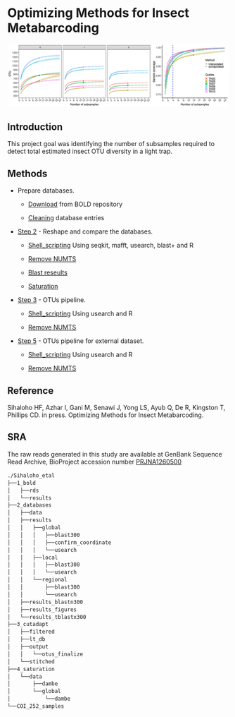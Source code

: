 # Optimizing Methods for Insect Metabarcoding

![](./docs/Figure_4.png)

## Introduction
This project goal was identifying the number of subsamples required to detect total estimated insect OTU diversity in a light trap.

## Methods
* Prepare databases.
  
  * [Download](https://github.com/mhenso/insect_metabarcoding/1_bold/all_insecta.nb.html) from BOLD repository
  
  * [Cleaning](https://github.com/mhenso/insect_metabarcoding/1_bold/db5.nb.html) database entries
    

* [Step 2](https://mhenso.github.io/public/docs/db5.nb.html) - Reshape and compare the databases.
  
  * [Shell_scripting](https://github.com/mhenso/insect_metabarcoding/blob/main/2_databases/2_databases_revised.sh) Using seqkit, mafft, usearch, blast+ and R
    
  * [Remove NUMTS](https://github.com/mhenso/insect_metabarcoding/blob/main/2_databases/2_databases_revised.sh)
 
  * [Blast reseults](https://github.com/mhenso/insect_metabarcoding/blob/main/2_databases/2_databases_revised.sh)
 
  * [Saturation](https://github.com/mhenso/insect_metabarcoding/blob/main/2_databases/2_databases_revised.sh)
  

* [Step 3](https://mhenso.github.io/public/docs/db5.nb.html) - OTUs pipeline.

  * [Shell_scripting](https://github.com/mhenso/insect_metabarcoding/blob/main/2_databases/2_databases_revised.sh) Using usearch and R
 
  * [Remove NUMTS](https://github.com/mhenso/insect_metabarcoding/blob/main/2_databases/2_databases_revised.sh)


* [Step 5](https://mhenso.github.io/public/docs/db5.nb.html) - OTUs pipeline for external dataset.

  * [Shell_scripting](https://github.com/mhenso/insect_metabarcoding/blob/main/2_databases/2_databases_revised.sh) Using usearch and R
 
  * [Remove NUMTS](https://github.com/mhenso/insect_metabarcoding/blob/main/2_databases/2_databases_revised.sh)


## Reference
Sihaloho HF, Azhar I, Gani M, Senawi J, Yong LS, Ayub Q, De R, Kingston T, Phillips CD. in press. Optimizing Methods for Insect Metabarcoding. 

## SRA
The raw reads generated in this study are available at GenBank Sequence Read Archive, BioProject accession number [PRJNA1260500](http://www.ncbi.nlm.nih.gov/bioproject/1260500)

```bash
./Sihaloho_etal
├──1_bold
│   ├──rds
│   └──results
├──2_databases
│   ├──data
│   ├──results
│   │   ├──global
│   │   │   ├──blast300
│   │   │   ├──confirm_coordinate
│   │   │   └──usearch
│   │   ├──local
│   │   │   ├──blast300
│   │   │   └──usearch
│   │   └──regional
│   │       ├──blast300
│   │       └──usearch
│   ├──results_blastn300
│   ├──results_figures
│   └──results_tblastx300
├──3_cutadapt
│   ├──filtered
│   ├──lt_db
│   ├──output
│   │   └──otus_finalize
│   └──stitched
├──4_saturation
│   └──data
│       ├──dambe
│       └──global
│           └──dambe
└──COI_252_samples
```




